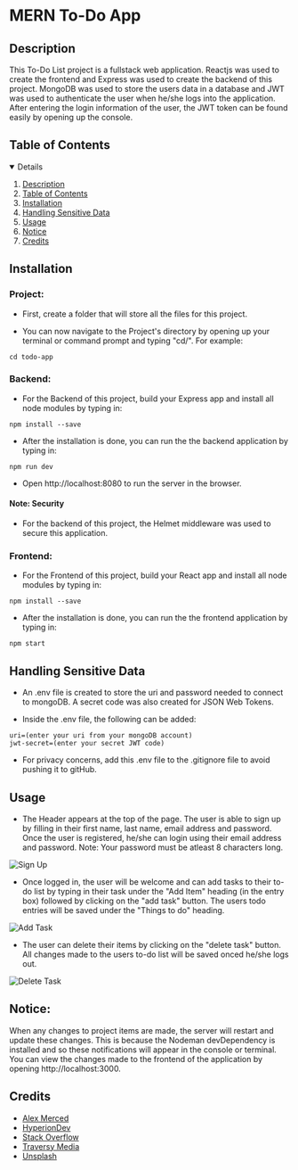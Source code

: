 # MERN To-Do App

## Description

This To-Do List project is a fullstack web application. Reactjs was used to create the frontend and Express was used to create the backend of this project. MongoDB was used to store the users data in a database and JWT was used to authenticate the user when he/she logs into the application. After entering the login information of the user, the JWT token can be found easily by opening up the console.

## Table of Contents

<details open="open">
<ol>
<li><a href="#description">Description</a></li>
<li><a href="#table-of-contents">Table of Contents</a></li>
<li><a href="#installation">Installation</a></li>
<li><a href="#handling-sensitive-data">Handling Sensitive Data</a></li>
<li><a href="#usage">Usage</a></li>
<li><a href="#notice">Notice</a></li>
<li><a href="#credits">Credits</a></li>
</ol>
</details>

## Installation

### Project:

- First, create a folder that will store all the files for this project.

- You can now navigate to the Project's directory by opening up your terminal or command prompt and typing "cd/". For example:

```
cd todo-app
```

### Backend:

- For the Backend of this project, build your Express app and install all node modules by typing in:

```
npm install --save
```

- After the installation is done, you can run the the backend application by typing in:

```
npm run dev
```

- Open http://localhost:8080 to run the server in the browser.

#### Note: Security

- For the backend of this project, the Helmet middleware was used to secure this application.

### Frontend:

- For the Frontend of this project, build your React app and install all node modules by typing in:

```
npm install --save
```

- After the installation is done, you can run the the frontend application by typing in:

```
npm start
```

## Handling Sensitive Data

- An .env file is created to store the uri and password needed to connect to mongoDB. A secret code was also created for JSON Web Tokens.

- Inside the .env file, the following can be added:

```
uri=(enter your uri from your mongoDB account)
jwt-secret=(enter your secret JWT code)
```

- For privacy concerns, add this .env file to the .gitignore file to avoid pushing it to gitHub.

## Usage

- The Header appears at the top of the page. The user is able to sign up by filling in their first name, last name, email address and password. Once the user is registered, he/she can login using their email address and password.
Note: Your password must be atleast 8 characters long.

![Sign Up](https://user-images.githubusercontent.com/105747929/196003379-48a25e54-b0d9-4752-9b7c-929b0e99bcbb.png)

- Once logged in, the user will be welcome and can add tasks to their to-do list by typing in their task under the "Add Item" heading (in the entry box) followed by clicking on the "add task" button. The users todo entries will be saved under the "Things to do" heading.

![Add Task](https://user-images.githubusercontent.com/105747929/196003873-f97d5e96-df5d-4127-9f77-d0b6723db6be.png)

- The user can delete their items by clicking on the "delete task" button. All changes made to the users to-do list will be saved onced he/she logs out.

![Delete Task](https://user-images.githubusercontent.com/105747929/196004075-271860cb-6029-4ea0-ab81-2e97f491fb52.png)

## Notice:

When any changes to project items are made, the server will restart and update these changes. This is because the Nodeman devDependency is installed and so these notifications will appear in the console or terminal. You can view the changes made to the frontend of the application by opening http://localhost:3000.

## Credits

- [Alex Merced](https://dev.to/alexmercedcoder/auth-with-express-with-jwt-mongodb-and-postgres-4a5)
- [HyperionDev](https://www.hyperiondev.com/)
- [Stack Overflow](https://stackoverflow.com/)
- [Traversy Media](https://www.youtube.com/watch?v=enopDSs3DRw)
- [Unsplash](https://unsplash.com/photos/RLw-UC03Gwc)
